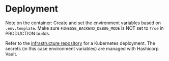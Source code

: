 # Deployment

Note on the container: Create and set the environment variables based on
`.env.template`. Make sure `FINESSE_BACKEND_DEBUG_MODE` is NOT set to `True` in
PRODUCTION builds.

Refer to the [infrastructure repository](https://github.com/ai-cfia/infra) for a
Kubernetes deployment. The secrets (in this case environment variables) are
managed with Hashicorp Vault.
